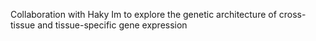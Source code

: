 Collaboration with Haky Im to explore the genetic architecture of cross-tissue and tissue-specific gene expression
